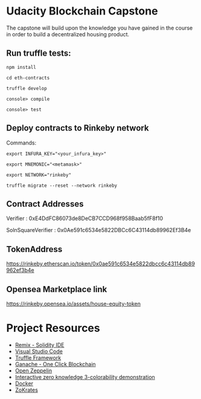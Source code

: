 # Udacity Blockchain Capstone

The capstone will build upon the knowledge you have gained in the course in order to build a decentralized housing product. 

## Run truffle tests:

`npm install`

`cd eth-contracts`

`truffle develop`

`console> compile`

`console> test`

## Deploy contracts to Rinkeby network

Commands:

`export INFURA_KEY="<your_infura_key>"`

`export MNEMONIC="<metamask>"`

`export NETWORK="rinkeby"`

`truffle migrate --reset --network rinkeby`


## Contract Addresses

Verifier : 0xE4DdFC86073de8DeCB7CCD968f958Baab5fF8f10

SolnSquareVerifier : 0x0Ae591c6534e5822DBCc6C43114db89962Ef3B4e

## TokenAddress
https://rinkeby.etherscan.io/token/0x0ae591c6534e5822dbcc6c43114db89962ef3b4e

## Opensea Marketplace link
https://rinkeby.opensea.io/assets/house-equity-token
<!-- https://rinkeby.opensea.io/assets/0x0ae591c6534e5822dbcc6c43114db89962ef3b4e -->



# Project Resources

* [Remix - Solidity IDE](https://remix.ethereum.org/)
* [Visual Studio Code](https://code.visualstudio.com/)
* [Truffle Framework](https://truffleframework.com/)
* [Ganache - One Click Blockchain](https://truffleframework.com/ganache)
* [Open Zeppelin ](https://openzeppelin.org/)
* [Interactive zero knowledge 3-colorability demonstration](http://web.mit.edu/~ezyang/Public/graph/svg.html)
* [Docker](https://docs.docker.com/install/)
* [ZoKrates](https://github.com/Zokrates/ZoKrates)
